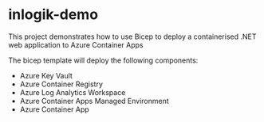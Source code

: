 # inlogik-demo

This project demonstrates how to use Bicep to deploy a containerised .NET web application to Azure Container Apps

The bicep template will deploy the following components:

- Azure Key Vault
- Azure Container Registry
- Azure Log Analytics Workspace
- Azure Container Apps Managed Environment
- Azure Container App
